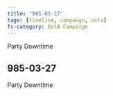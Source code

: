 ```yaml
---
title: "985-03-27"
tags: [timeline, campaign, oota]
fc-category: OotA Campaign
---
```

<span class='ob-timelines'
	data-date='985-03-27-00'
	data-title='Campaign: NAGA Adventures'
	data-class='orange'> Party Downtime </span>
## 985-03-27
Party Downtime
